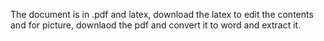 The document is in .pdf and latex, download the latex to edit the contents and for picture, downlaod the pdf and convert it to word and extract it.
